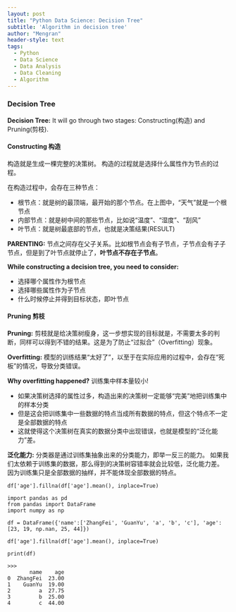 ```yaml
---
layout: post
title: "Python Data Science: Decision Tree"
subtitle: 'Algorithm in decision tree' 
author: "Mengran"
header-style: text
tags:
  - Python
  - Data Science
  - Data Analysis
  - Data Cleaning
  - Algorithm
---
```


### Decision Tree

**Decision Tree:** It will go through two stages: Constructing(构造) and Pruning(剪枝).


#### Constructing 构造

构造就是生成一棵完整的决策树。 构造的过程就是选择什么属性作为节点的过程。

在构造过程中，会存在三种节点：
- 根节点：就是树的最顶端，最开始的那个节点。在上图中，“天气”就是一个根节点
- 内部节点：就是树中间的那些节点，比如说“温度”、“湿度”、“刮风”
- 叶节点：就是树最底部的节点，也就是决策结果(RESULT)

**PARENTING:** 节点之间存在父子关系。比如根节点会有子节点，子节点会有子子节点，但是到了叶节点就停止了，**叶节点不存在子节点**。

**While constructing a decision tree, you need to consider:**
- 选择哪个属性作为根节点
- 选择哪些属性作为子节点
- 什么时候停止并得到目标状态，即叶节点

#### Pruning 剪枝

**Pruning:** 剪枝就是给决策树瘦身，这一步想实现的目标就是，不需要太多的判断，同样可以得到不错的结果。这是为了防止“过拟合”（Overfitting）现象。

**Overfitting:** 模型的训练结果“太好了”，以至于在实际应用的过程中，会存在“死板”的情况，导致分类错误。

**Why overfitting happened?** 训练集中样本量较小!
- 如果决策树选择的属性过多，构造出来的决策树一定能够“完美”地把训练集中的样本分类
- 但是这会把训练集中一些数据的特点当成所有数据的特点，但这个特点不一定是全部数据的特点
- 这就使得这个决策树在真实的数据分类中出现错误，也就是模型的“泛化能力”差。

**泛化能力:**
分类器是通过训练集抽象出来的分类能力，即举一反三的能力。
如果我们太依赖于训练集的数据，那么得到的决策树容错率就会比较低，泛化能力差。
因为训练集只是全部数据的抽样，并不能体现全部数据的特点。


`df['age'].fillna(df['age'].mean(), inplace=True)`

```vim
import pandas as pd
from pandas import DataFrame
import numpy as np

df = DataFrame({'name':['ZhangFei', 'GuanYu', 'a', 'b', 'c'], 'age': [23, 19, np.nan, 25, 44]})

df['age'].fillna(df['age'].mean(), inplace=True)

print(df)

>>>
       name    age
0  ZhangFei  23.00
1    GuanYu  19.00
2         a  27.75
3         b  25.00
4         c  44.00
```
